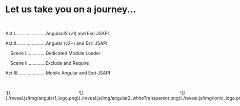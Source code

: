 # Let us take you on a journey...

</br>

Act I........................AngularJS (v1) and Esri JSAPI <!-- .element: class="fragment" style="text-align: left; margin-left: 24%;" -->

Act II.......................Angular (v2+) and Esri JSAPI <!-- .element: class="fragment" style="text-align: left; margin-left: 24%;" -->

&nbsp;&nbsp;&nbsp;&nbsp;Scene I...............Dedicated Module Loader <!-- .element: class="fragment" style="text-align: left; margin-left: 24%;" -->

&nbsp;&nbsp;&nbsp;&nbsp;Scene II..............Exclude and Require <!-- .element: class="fragment" style="text-align: left; margin-left: 24%;" -->

Act III......................Mobile Angular and Esri JSAPI <!-- .element: class="fragment" style="text-align: left; margin-left: 24%;" -->

</br>

<p class="fragment" style="display: inline-flex; align-items: center;">
  ![](./reveal.js/img/angular1_logo.png) <!-- .element: style="width: 130px; margin: 0 30px;" -->
  <i class="fa fa-long-arrow-right fa-3" aria-hidden="true"></i>
  ![](./reveal.js/img/angular2_whiteTransparent.png) <!-- .element: style="width: 130px; margin: 0 30px;" -->
  <i class="fa fa-long-arrow-right fa-3" aria-hidden="true"></i>
  ![](./reveal.js/img/ionic_logo.png) <!-- .element: style="width: 130px; margin: 0 30px;" -->
</p>
